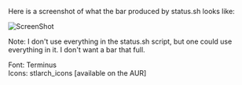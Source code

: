 Here is a screenshot of what the bar produced by status.sh looks like:

![ScreenShot](https://raw.github.com/gpix13/i3/master/bar_screenshot.png)

Note: I don't use everything in the status.sh script, but one could use
	  everything in it. I don't want a bar that full.

Font: Terminus  
Icons: stlarch\_icons [available on the AUR]
